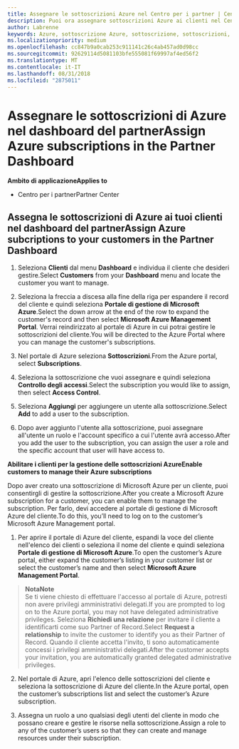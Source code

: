 ```yaml
---
title: Assegnare le sottoscrizioni Azure nel Centro per i partner | Centro per i partner
description: Puoi ora assegnare sottoscrizioni Azure ai clienti nel Centro per i partner. Puoi anche abilitarli alla gestione autonoma delle sottoscrizioni
author: Labrenne
keywords: Azure, sottoscrizione Azure, sottoscrizione, sottoscrizioni, assegnare la sottoscrizione, gestire la sottoscrizione azure
ms.localizationpriority: medium
ms.openlocfilehash: cc847b9a0cab253c911141c26c4ab457ad0d98cc
ms.sourcegitcommit: 92629114d5081103bfe555081f69997af4ed56f2
ms.translationtype: MT
ms.contentlocale: it-IT
ms.lasthandoff: 08/31/2018
ms.locfileid: "2875011"
---
```

# <a name="assign-azure-subscriptions-in-the-partner-dashboard"></a><span data-ttu-id="2ada4-104">Assegnare le sottoscrizioni di Azure nel dashboard del partner</span><span class="sxs-lookup"><span data-stu-id="2ada4-104">Assign Azure subscriptions in the Partner Dashboard</span></span>

**<span data-ttu-id="2ada4-105">Ambito di applicazione</span><span class="sxs-lookup"><span data-stu-id="2ada4-105">Applies to</span></span>**

-  <span data-ttu-id="2ada4-106">Centro per i partner</span><span class="sxs-lookup"><span data-stu-id="2ada4-106">Partner Center</span></span>
 
## <a name="assign-azure-subcriptions-to-your-customers-in-the-partner-dashboard"></a><span data-ttu-id="2ada4-107">Assegna le sottoscrizioni di Azure ai tuoi clienti nel dashboard del partner</span><span class="sxs-lookup"><span data-stu-id="2ada4-107">Assign Azure subcriptions to your customers in the Partner Dashboard</span></span>

1. <span data-ttu-id="2ada4-108">Seleziona **Clienti** dal menu **Dashboard** e individua il cliente che desideri gestire.</span><span class="sxs-lookup"><span data-stu-id="2ada4-108">Select **Customers** from your **Dashboard** menu and locate the customer you want to manage.</span></span>

2.  <span data-ttu-id="2ada4-109">Seleziona la freccia a discesa alla fine della riga per espandere il record del cliente e quindi seleziona **Portale di gestione di Microsoft Azure**.</span><span class="sxs-lookup"><span data-stu-id="2ada4-109">Select the down arrow at the end of the row to expand the customer's record and then select **Microsoft Azure Management Portal**.</span></span> <span data-ttu-id="2ada4-110">Verrai reindirizzato al portale di Azure in cui potrai gestire le sottoscrizioni del cliente.</span><span class="sxs-lookup"><span data-stu-id="2ada4-110">You will be directed to the Azure Portal where you can manage the customer's subscriptions.</span></span> 

4. <span data-ttu-id="2ada4-111">Nel portale di Azure seleziona **Sottoscrizioni**.</span><span class="sxs-lookup"><span data-stu-id="2ada4-111">From the Azure portal, select **Subscriptions**.</span></span>

5. <span data-ttu-id="2ada4-112">Seleziona la sottoscrizione che vuoi assegnare e quindi seleziona **Controllo degli accessi**.</span><span class="sxs-lookup"><span data-stu-id="2ada4-112">Select the subscription you would like to assign, then select **Access Control**.</span></span>

6. <span data-ttu-id="2ada4-113">Seleziona **Aggiungi** per aggiungere un utente alla sottoscrizione.</span><span class="sxs-lookup"><span data-stu-id="2ada4-113">Select **Add** to add a user to the subscription.</span></span> 

7. <span data-ttu-id="2ada4-114">Dopo aver aggiunto l'utente alla sottoscrizione, puoi assegnare all'utente un ruolo e l'account specifico a cui l'utente avrà accesso.</span><span class="sxs-lookup"><span data-stu-id="2ada4-114">After you add the user to the subscription, you can assign the user a role and the specific account that user will have access to.</span></span> 

**<span data-ttu-id="2ada4-115">Abilitare i clienti per la gestione delle sottoscrizioni Azure</span><span class="sxs-lookup"><span data-stu-id="2ada4-115">Enable customers to manage their Azure subscriptions</span></span>**

<span data-ttu-id="2ada4-116">Dopo aver creato una sottoscrizione di Microsoft Azure per un cliente, puoi consentirgli di gestire la sottoscrizione.</span><span class="sxs-lookup"><span data-stu-id="2ada4-116">After you create a Microsoft Azure subscription for a customer, you can enable them to manage the subscription.</span></span> <span data-ttu-id="2ada4-117">Per farlo, devi accedere al portale di gestione di Microsoft Azure del cliente.</span><span class="sxs-lookup"><span data-stu-id="2ada4-117">To do this, you’ll need to log on to the customer’s Microsoft Azure Management portal.</span></span> 

1.  <span data-ttu-id="2ada4-118">Per aprire il portale di Azure del cliente, espandi la voce del cliente nell'elenco dei clienti o seleziona il nome del cliente e quindi seleziona **Portale di gestione di Microsoft Azure**.</span><span class="sxs-lookup"><span data-stu-id="2ada4-118">To open the customer’s Azure portal, either expand the customer’s listing in your customer list or select the customer’s name and then select **Microsoft Azure Management Portal**.</span></span>
    
 >**<span data-ttu-id="2ada4-119">Nota</span><span class="sxs-lookup"><span data-stu-id="2ada4-119">Note</span></span>** <br> <span data-ttu-id="2ada4-120">Se ti viene chiesto di effettuare l'accesso al portale di Azure, potresti non avere privilegi amministrativi delegati.</span><span class="sxs-lookup"><span data-stu-id="2ada4-120">If you are prompted to log on to the Azure portal, you may not have delegated administrative privileges.</span></span> <span data-ttu-id="2ada4-121">Seleziona **Richiedi una relazione** per invitare il cliente a identificarti come suo Partner of Record.</span><span class="sxs-lookup"><span data-stu-id="2ada4-121">Select **Request a relationship** to invite the customer to identify you as their Partner of Record.</span></span> <span data-ttu-id="2ada4-122">Quando il cliente accetta l'invito, ti sono automaticamente concessi i privilegi amministrativi delegati.</span><span class="sxs-lookup"><span data-stu-id="2ada4-122">After the customer accepts your invitation, you are automatically granted delegated administrative privileges.</span></span> 

2.  <span data-ttu-id="2ada4-123">Nel portale di Azure, apri l'elenco delle sottoscrizioni del cliente e seleziona la sottoscrizione di Azure del cliente.</span><span class="sxs-lookup"><span data-stu-id="2ada4-123">In the Azure portal, open the customer’s subscriptions list and select the customer’s Azure subscription.</span></span>

3.  <span data-ttu-id="2ada4-124">Assegna un ruolo a uno qualsiasi degli utenti del cliente in modo che possano creare e gestire le risorse nella sottoscrizione.</span><span class="sxs-lookup"><span data-stu-id="2ada4-124">Assign a role to any of the customer’s users so that they can create and manage resources under their subscription.</span></span>


